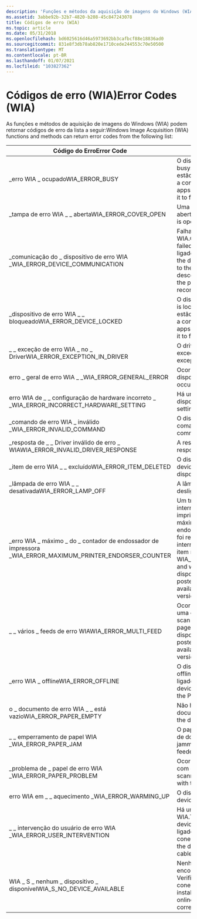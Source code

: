 ```yaml
---
description: 'Funções e métodos da aquisição de imagens do Windows (WIA) podem retornar códigos de erro da seguinte lista: erro CodeMeaningCodeWIA \_ erro \_ BUSYThe dispositivo está ocupado.'
ms.assetid: 3abbe92b-32b7-4820-b208-45c847243078
title: Códigos de erro (WIA)
ms.topic: article
ms.date: 05/31/2018
ms.openlocfilehash: bd6025616d46a5973692bb3cafbcf88e18836ad0
ms.sourcegitcommit: 831e8f3db78ab820e1710cede244553c70e50500
ms.translationtype: MT
ms.contentlocale: pt-BR
ms.lasthandoff: 01/07/2021
ms.locfileid: "103827362"
---
```

# <a name="error-codes-wia"></a><span data-ttu-id="44b86-103">Códigos de erro (WIA)</span><span class="sxs-lookup"><span data-stu-id="44b86-103">Error Codes (WIA)</span></span>

<span data-ttu-id="44b86-104">As funções e métodos de aquisição de imagens do Windows (WIA) podem retornar códigos de erro da lista a seguir:</span><span class="sxs-lookup"><span data-stu-id="44b86-104">Windows Image Acquisition (WIA) functions and methods can return error codes from the following list:</span></span> 

| <span data-ttu-id="44b86-105">Código do Erro</span><span class="sxs-lookup"><span data-stu-id="44b86-105">Error Code</span></span>                                      | <span data-ttu-id="44b86-106">Significado</span><span class="sxs-lookup"><span data-stu-id="44b86-106">Meaning</span></span>                                                                                                                                                                                                                             | <span data-ttu-id="44b86-107">Código</span><span class="sxs-lookup"><span data-stu-id="44b86-107">Code</span></span>       |
|-------------------------------------------------|-------------------------------------------------------------------------------------------------------------------------------------------------------------------------------------------------------------------------------------|------------|
| <span data-ttu-id="44b86-108">\_erro WIA \_ ocupado</span><span class="sxs-lookup"><span data-stu-id="44b86-108">WIA\_ERROR\_BUSY</span></span>                                | <span data-ttu-id="44b86-109">O dispositivo está ocupado.</span><span class="sxs-lookup"><span data-stu-id="44b86-109">The device is busy.</span></span> <span data-ttu-id="44b86-110">Feche todos os aplicativos que estão usando este dispositivo ou aguarde a conclusão e tente novamente.</span><span class="sxs-lookup"><span data-stu-id="44b86-110">Close any apps that are using this device or wait for it to finish and then try again.</span></span>                                                                                                                          | <span data-ttu-id="44b86-111">0x80210006</span><span class="sxs-lookup"><span data-stu-id="44b86-111">0x80210006</span></span> |
| <span data-ttu-id="44b86-112">\_tampa de erro WIA \_ \_ aberta</span><span class="sxs-lookup"><span data-stu-id="44b86-112">WIA\_ERROR\_COVER\_OPEN</span></span>                         | <span data-ttu-id="44b86-113">Uma ou mais tampas do dispositivo estão abertas.</span><span class="sxs-lookup"><span data-stu-id="44b86-113">One or more of the device’s cover is open.</span></span>                                                                                                                                                                                          | <span data-ttu-id="44b86-114">0x80210016</span><span class="sxs-lookup"><span data-stu-id="44b86-114">0x80210016</span></span> |
| <span data-ttu-id="44b86-115">\_comunicação do \_ dispositivo de erro WIA \_</span><span class="sxs-lookup"><span data-stu-id="44b86-115">WIA\_ERROR\_DEVICE\_COMMUNICATION</span></span>               | <span data-ttu-id="44b86-116">Falha na comunicação com o dispositivo WIA.</span><span class="sxs-lookup"><span data-stu-id="44b86-116">Communication with the WIA device failed.</span></span> <span data-ttu-id="44b86-117">Verifique se o dispositivo está ligado e conectado ao PC.</span><span class="sxs-lookup"><span data-stu-id="44b86-117">Make sure that the device is powered on and connected to the PC.</span></span> <span data-ttu-id="44b86-118">Se o problema persistir, desconecte e reconecte o dispositivo.</span><span class="sxs-lookup"><span data-stu-id="44b86-118">If the problem persists, disconnect and reconnect the device.</span></span>                                                            | <span data-ttu-id="44b86-119">0x8021000A</span><span class="sxs-lookup"><span data-stu-id="44b86-119">0x8021000A</span></span> |
| <span data-ttu-id="44b86-120">\_dispositivo de erro WIA \_ \_ bloqueado</span><span class="sxs-lookup"><span data-stu-id="44b86-120">WIA\_ERROR\_DEVICE\_LOCKED</span></span>                      | <span data-ttu-id="44b86-121">O dispositivo está bloqueado.</span><span class="sxs-lookup"><span data-stu-id="44b86-121">The device is locked.</span></span> <span data-ttu-id="44b86-122">Feche todos os aplicativos que estão usando este dispositivo ou aguarde a conclusão e tente novamente.</span><span class="sxs-lookup"><span data-stu-id="44b86-122">Close any apps that are using this device or wait for it to finish and then try again.</span></span>                                                                                                                        | <span data-ttu-id="44b86-123">0x8021000D</span><span class="sxs-lookup"><span data-stu-id="44b86-123">0x8021000D</span></span> |
| <span data-ttu-id="44b86-124">\_ \_ exceção de erro WIA \_ no \_ Driver</span><span class="sxs-lookup"><span data-stu-id="44b86-124">WIA\_ERROR\_EXCEPTION\_IN\_DRIVER</span></span>               | <span data-ttu-id="44b86-125">O driver de dispositivo lançou uma exceção.</span><span class="sxs-lookup"><span data-stu-id="44b86-125">The device driver threw an exception.</span></span>                                                                                                                                                                                               | <span data-ttu-id="44b86-126">0x8021000E</span><span class="sxs-lookup"><span data-stu-id="44b86-126">0x8021000E</span></span> |
| <span data-ttu-id="44b86-127">erro \_ geral de erro WIA \_ \_</span><span class="sxs-lookup"><span data-stu-id="44b86-127">WIA\_ERROR\_GENERAL\_ERROR</span></span>                      | <span data-ttu-id="44b86-128">Ocorreu um erro desconhecido no dispositivo WIA.</span><span class="sxs-lookup"><span data-stu-id="44b86-128">An unknown error has occurred with the WIA device.</span></span>                                                                                                                                                                                  | <span data-ttu-id="44b86-129">0x80210001</span><span class="sxs-lookup"><span data-stu-id="44b86-129">0x80210001</span></span> |
| <span data-ttu-id="44b86-130">erro WIA de \_ \_ configuração de hardware incorreto \_ \_</span><span class="sxs-lookup"><span data-stu-id="44b86-130">WIA\_ERROR\_INCORRECT\_HARDWARE\_SETTING</span></span>        | <span data-ttu-id="44b86-131">Há uma configuração incorreta no dispositivo WIA.</span><span class="sxs-lookup"><span data-stu-id="44b86-131">There is an incorrect setting on the WIA device.</span></span>                                                                                                                                                                                    | <span data-ttu-id="44b86-132">0x8021000C</span><span class="sxs-lookup"><span data-stu-id="44b86-132">0x8021000C</span></span> |
| <span data-ttu-id="44b86-133">\_comando de erro WIA \_ inválido \_</span><span class="sxs-lookup"><span data-stu-id="44b86-133">WIA\_ERROR\_INVALID\_COMMAND</span></span>                    | <span data-ttu-id="44b86-134">O dispositivo não dá suporte a este comando.</span><span class="sxs-lookup"><span data-stu-id="44b86-134">The device doesn't support this command.</span></span>                                                                                                                                                                                            | <span data-ttu-id="44b86-135">0x8021000B</span><span class="sxs-lookup"><span data-stu-id="44b86-135">0x8021000B</span></span> |
| <span data-ttu-id="44b86-136">\_resposta de \_ \_ Driver inválido de erro \_ WIA</span><span class="sxs-lookup"><span data-stu-id="44b86-136">WIA\_ERROR\_INVALID\_DRIVER\_RESPONSE</span></span>           | <span data-ttu-id="44b86-137">A resposta do driver é inválida.</span><span class="sxs-lookup"><span data-stu-id="44b86-137">The response from the driver is invalid.</span></span>                                                                                                                                                                                            | <span data-ttu-id="44b86-138">0x8021000F</span><span class="sxs-lookup"><span data-stu-id="44b86-138">0x8021000F</span></span> |
| <span data-ttu-id="44b86-139">\_item de erro WIA \_ \_ excluído</span><span class="sxs-lookup"><span data-stu-id="44b86-139">WIA\_ERROR\_ITEM\_DELETED</span></span>                       | <span data-ttu-id="44b86-140">O dispositivo WIA foi excluído.</span><span class="sxs-lookup"><span data-stu-id="44b86-140">The WIA device was deleted.</span></span> <span data-ttu-id="44b86-141">Ele não está mais disponível.</span><span class="sxs-lookup"><span data-stu-id="44b86-141">It's no longer available.</span></span>                                                                                                                                                                               | <span data-ttu-id="44b86-142">0x80210009</span><span class="sxs-lookup"><span data-stu-id="44b86-142">0x80210009</span></span> |
| <span data-ttu-id="44b86-143">\_lâmpada de erro WIA \_ \_ desativada</span><span class="sxs-lookup"><span data-stu-id="44b86-143">WIA\_ERROR\_LAMP\_OFF</span></span>                           | <span data-ttu-id="44b86-144">A lâmpada do verificador está desligada.</span><span class="sxs-lookup"><span data-stu-id="44b86-144">The scanner's lamp is off.</span></span>                                                                                                                                                                                                          | <span data-ttu-id="44b86-145">0x80210017</span><span class="sxs-lookup"><span data-stu-id="44b86-145">0x80210017</span></span> |
| <span data-ttu-id="44b86-146">\_erro WIA \_ máximo \_ do \_ contador de endossador de impressora \_</span><span class="sxs-lookup"><span data-stu-id="44b86-146">WIA\_ERROR\_MAXIMUM\_PRINTER\_ENDORSER\_COUNTER</span></span> | <span data-ttu-id="44b86-147">Um trabalho de verificação foi interrompido porque um item imprimível/endossador atingiu o valor máximo válido para o \_ \_ contador de endossador de impressora IPS WIA \_ \_ e foi redefinido como 0.</span><span class="sxs-lookup"><span data-stu-id="44b86-147">A scan job was interrupted because an Imprinter/Endorser item reached the maximum valid value for WIA\_IPS\_PRINTER\_ENDORSER\_COUNTER, and was reset to 0.</span></span> <span data-ttu-id="44b86-148">Esse recurso está disponível com o Windows 8 e versões posteriores do Windows.</span><span class="sxs-lookup"><span data-stu-id="44b86-148">This feature is available with Windows 8 and later versions of Windows.</span></span> | <span data-ttu-id="44b86-149">0x80210021</span><span class="sxs-lookup"><span data-stu-id="44b86-149">0x80210021</span></span> |
| <span data-ttu-id="44b86-150">\_ \_ vários \_ feeds de erro WIA</span><span class="sxs-lookup"><span data-stu-id="44b86-150">WIA\_ERROR\_MULTI\_FEED</span></span>                         | <span data-ttu-id="44b86-151">Ocorreu um erro de verificação devido a uma condição de feed de várias páginas.</span><span class="sxs-lookup"><span data-stu-id="44b86-151">A scan error occurred because of a multiple page feed condition.</span></span> <span data-ttu-id="44b86-152">Esse recurso está disponível com o Windows 8 e versões posteriores do Windows.</span><span class="sxs-lookup"><span data-stu-id="44b86-152">This feature is available with Windows 8 and later versions of Windows.</span></span>                                                                                            | <span data-ttu-id="44b86-153">0x80210020</span><span class="sxs-lookup"><span data-stu-id="44b86-153">0x80210020</span></span> |
| <span data-ttu-id="44b86-154">\_erro WIA \_ offline</span><span class="sxs-lookup"><span data-stu-id="44b86-154">WIA\_ERROR\_OFFLINE</span></span>                             | <span data-ttu-id="44b86-155">O dispositivo está offline.</span><span class="sxs-lookup"><span data-stu-id="44b86-155">The device is offline.</span></span> <span data-ttu-id="44b86-156">Verifique se o dispositivo está ligado e conectado ao PC.</span><span class="sxs-lookup"><span data-stu-id="44b86-156">Make sure the device is powered on and connected to the PC.</span></span>                                                                                                                                                  | <span data-ttu-id="44b86-157">0x80210005</span><span class="sxs-lookup"><span data-stu-id="44b86-157">0x80210005</span></span> |
| <span data-ttu-id="44b86-158">o \_ documento de erro WIA \_ \_ está vazio</span><span class="sxs-lookup"><span data-stu-id="44b86-158">WIA\_ERROR\_PAPER\_EMPTY</span></span>                        | <span data-ttu-id="44b86-159">Não há documentos no alimentador de documentos.</span><span class="sxs-lookup"><span data-stu-id="44b86-159">There are no documents in the document feeder.</span></span>                                                                                                                                                                                      | <span data-ttu-id="44b86-160">0x80210003</span><span class="sxs-lookup"><span data-stu-id="44b86-160">0x80210003</span></span> |
| <span data-ttu-id="44b86-161">\_ \_ emperramento de papel WIA \_</span><span class="sxs-lookup"><span data-stu-id="44b86-161">WIA\_ERROR\_PAPER\_JAM</span></span>                          | <span data-ttu-id="44b86-162">O papel está emperrado no alimentador de documentos do scanner.</span><span class="sxs-lookup"><span data-stu-id="44b86-162">Paper is jammed in the scanner's document feeder.</span></span>                                                                                                                                                                                   | <span data-ttu-id="44b86-163">0x80210002</span><span class="sxs-lookup"><span data-stu-id="44b86-163">0x80210002</span></span> |
| <span data-ttu-id="44b86-164">\_problema de \_ papel de erro WIA \_</span><span class="sxs-lookup"><span data-stu-id="44b86-164">WIA\_ERROR\_PAPER\_PROBLEM</span></span>                      | <span data-ttu-id="44b86-165">Ocorreu um problema não especificado com o alimentador de documentos do scanner.</span><span class="sxs-lookup"><span data-stu-id="44b86-165">An unspecified problem occurred with the scanner's document feeder.</span></span>                                                                                                                                                                 | <span data-ttu-id="44b86-166">0x80210004</span><span class="sxs-lookup"><span data-stu-id="44b86-166">0x80210004</span></span> |
| <span data-ttu-id="44b86-167">erro WIA em \_ \_ aquecimento \_</span><span class="sxs-lookup"><span data-stu-id="44b86-167">WIA\_ERROR\_WARMING\_UP</span></span>                         | <span data-ttu-id="44b86-168">O dispositivo está se aquecendo.</span><span class="sxs-lookup"><span data-stu-id="44b86-168">The device is warming up.</span></span>                                                                                                                                                                                                           | <span data-ttu-id="44b86-169">0x80210007</span><span class="sxs-lookup"><span data-stu-id="44b86-169">0x80210007</span></span> |
| <span data-ttu-id="44b86-170">\_ \_ intervenção do usuário de erro WIA \_</span><span class="sxs-lookup"><span data-stu-id="44b86-170">WIA\_ERROR\_USER\_INTERVENTION</span></span>                  | <span data-ttu-id="44b86-171">Há um problema com o dispositivo WIA.</span><span class="sxs-lookup"><span data-stu-id="44b86-171">There is a problem with the WIA device.</span></span> <span data-ttu-id="44b86-172">Verifique se o dispositivo está ligado, online e se todos os cabos estão conectados corretamente.</span><span class="sxs-lookup"><span data-stu-id="44b86-172">Make sure that the device is turned on, online, and any cables are properly connected.</span></span>                                                                                                      | <span data-ttu-id="44b86-173">0x80210008</span><span class="sxs-lookup"><span data-stu-id="44b86-173">0x80210008</span></span> |
| <span data-ttu-id="44b86-174">WIA \_ S \_ nenhum \_ dispositivo \_ disponível</span><span class="sxs-lookup"><span data-stu-id="44b86-174">WIA\_S\_NO\_DEVICE\_AVAILABLE</span></span>                   | <span data-ttu-id="44b86-175">Nenhum dispositivo de scanner foi encontrado.</span><span class="sxs-lookup"><span data-stu-id="44b86-175">No scanner device was found.</span></span> <span data-ttu-id="44b86-176">Verifique se o dispositivo está online, conectado ao PC e tem o driver correto instalado no PC.</span><span class="sxs-lookup"><span data-stu-id="44b86-176">Make sure the device is online, connected to the PC, and has the correct driver installed on the PC.</span></span>                                                                                                   | <span data-ttu-id="44b86-177">0x80210015</span><span class="sxs-lookup"><span data-stu-id="44b86-177">0x80210015</span></span> |



 

 

 



